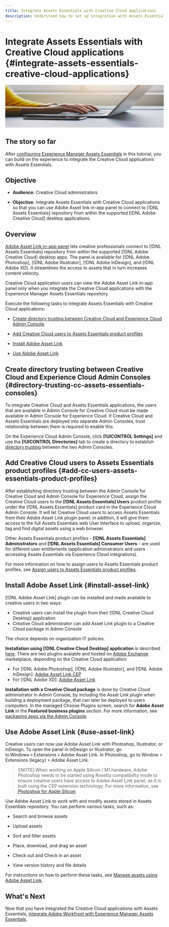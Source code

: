 ```yaml
---
title: Integrate Assets Essentials with Creative Cloud applications
description: Understand how to set up integration with Assets Essentials for Creative Cloud users.
---
```


# Integrate Assets Essentials with Creative Cloud applications {#integrate-assets-essentials-creative-cloud-applications}

![Preference to switch dark and light theme](assets/cce-next-banner-1.jpeg)

## The story so far

After [configuring Experience Manager Assets Essentials](adminster-aem-assets-essentials.md) in this tutorial, you can build on the experience to integrate the Creative Cloud applications with Assets Essentials.

## Objective

* **Audience**: Creative Cloud administrators

* **Objective**: Integrate Assets Essentials with Creative Cloud applications so that you can use Adobe Asset link in-app panel to connect to [!DNL Assets Essentials] repository from within the supported [!DNL Adobe Creative Cloud] desktop applications.

## Overview

[Adobe Asset Link in-app panel](https://www.adobe.com/creativecloud/business/enterprise/adobe-asset-link.html) lets creative professionals connect to [!DNL Assets Essentials] repository from within the supported [!DNL Adobe Creative Cloud] desktop apps. The panel is available for [!DNL Adobe Photoshop], [!DNL Adobe Illustrator], [!DNL Adobe InDesign], and [!DNL Adobe XD]. It streamlines the access to assets that in turn increases content velocity.

Creative Cloud application users can view the Adobe Asset Link in-app panel only when you integrate the Creative Cloud applications with the Experience Manager Assets Essentials repository.

Execute the following tasks to integrate Assets Essentials with Creative Cloud applications:

* [Create directory trusting between Creative Cloud and Experience Cloud Admin Console](#directory-trusting-cc-assets-essentials-consoles)

* [Add Creative Cloud users to Assets Essentials product profiles](#add-cc-users-assets-essentials-product-profiles)

* [Install Adobe Asset Link](#install-asset-link)

* [Use Adobe Asset Link](#use-asset-link)

## Create directory trusting between Creative Cloud and Experience Cloud Admin Consoles {#directory-trusting-cc-assets-essentials-consoles}

To integrate Creative Cloud and Assets Essentials applications, the users that are available in Admin Console for Creative Cloud must be made available in Admin Console for Experience Cloud. If Creative Cloud and Assets Essentials are deployed into separate Admin Consoles, trust relationship between them is required to enable this.

On the Experience Cloud Admin Console, click **[!UICONTROL Settings]** and use the **[!UICONTROL Directories]** tab to create a directory to establish [directory trusting](https://helpx.adobe.com/enterprise/using/set-up-identity.html#directory-trusting) between the two Admin Consoles.

## Add Creative Cloud users to Assets Essentials product profiles {#add-cc-users-assets-essentials-product-profiles}

After establishing directory trusting between the Admin Console for Creative Cloud and Admin Console for Experience Cloud, assign the Creative Cloud users to the **[!DNL Assets Essentials] Users** product profile under the [!DNL Assets Essentials] product card in the Experience Cloud Admin Console. It will let Creative Cloud users to access Assets Essentials from their Adobe Asset Link plugin panel; in addition, it will give them access to the full Assets Essentials web User Interface to upload, organize, tag and find digital assets using a web browser.

Other Assets Essentials product profiles - **[!DNL Assets Essentials] Administrators** and **[!DNL Assets Essentials] Consumer Users** - are used for different user entitlements (application administrators and users accessing Assets Essentials via Experience Cloud integrations).

For more information on how to assign users to Assets Essentials product profiles, see [Assign users to Assets Essentials product profiles](adminster-aem-assets-essentials.md#add-users-to-product-profiles).

## Install Adobe Asset Link {#install-asset-link}

[!DNL Adobe Asset Link] plugin can be installed and made available to creative users in two ways:

 * Creative users can install the plugin from their [!DNL Creative Cloud Desktop] application
 * Creative Cloud administrator can add Asset Link plugin to a Creative Cloud package in Admin Console

The choice depends on organization IT policies. 

**Installation using [!DNL Creative Cloud Desktop] application** is described [here](https://helpx.adobe.com/creative-cloud/kb/installingextensionsandaddons.html). There are two plugins avaiable and hosted on [Adobe Exchange](https://exchange.adobe.com/) marketplace, depending on the Creative Cloud application: 

 * For [!DNL Adobe Photoshop], [!DNL Adobe Illustrator], and [!DNL Adobe InDesign]: [Adobe Asset Link CEP](https://exchange.adobe.com/creativecloud.details.106875.adobe-asset-link-cep.html)
 * For [!DNL Adobe XD]: [Adobe Asset Link](https://exchange.adobe.com/creativecloud/plugindetails.html/app/cc/61d229b9)

**Installation with a Creative Cloud package** is done by Creative Cloud administrator in Admin Console, by including the Asset Link plugin when building a deployment package, that can later be deployed to users computers. In the managed Choose Plugins screen, search for **Adobe Asset Link** in the **Featured business plugins** section. For more information, see [packaging apps via the Admin Console](https://helpx.adobe.com/enterprise/using/package-apps-admin-console.html).

## Use Adobe Asset Link {#use-asset-link}

Creative users can now use Adobe Asset Link with Photoshop, Illustrator, or InDesign. To open the panel in InDesign or Illustrator, go to Windows > Extensions > Adobe Asset Link. In Photoshop, go to Window > Extensions (legacy) > Adobe Asset Link.

> ![NOTE]
> When working on Apple Silicon / M1 hardware, Adobe Photoshop needs to be started using Rosetta compatibility mode to ensure creative users have access to Adobe Asset Link panel, as it is built using the CEP extension technology. For more information, see [Photoshop for Apple Silicon](https://helpx.adobe.com/photoshop/kb/photoshop-for-apple-silicon.html).


Use Adobe Asset Link to work with and modify assets stored in Assets Essentials repository. You can perform various tasks, such as:

* Search and browse assets

* Upload assets

* Sort and filter assets

* Place, download, and drag an asset

* Check out and Check in an asset

* View version history and file details

For instructions on how to perform these tasks, see [Manage assets using Adobe Asset Link](https://helpx.adobe.com/in/enterprise/using/manage-assets-using-adobe-asset-link.html).

## What's Next

Now that you have  integrated the Creative Cloud applications with Assets Essentials, [integrate Adobe Workfront with Experience Manager Assets Essentials](integrate-assets-essentials-workfront.md).
